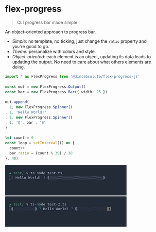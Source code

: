 # flex-progress

> CLI progress bar made simple

An object-oriented approach to progress bar.

- *Simple:* no template, no ticking, just change the `ratio` property and
you're good to go.
- *Theme:* personalize with colors and style.
- *Object-oriented:* each element is an object, updating its data leads to
updating the output.
No need to care about what others elements are doing.

```typescript
import * as FlexProgress from '@dinoabsoluto/flex-progress-js'

const out = new FlexProgress.Output()
const bar = new FlexProgress.Bar({ width: 25 })

out.append(
  1, new FlexProgress.Spinner()
, 1, 'Hello World!'
, 1, new FlexProgress.Spinner()
, 1, '⸨', bar , '⸩'
)

let count = 0
const loop = setInterval(() => {
  count++
  bar.ratio = (count % 39) / 38
}, 40)
```

<img width="400" height="100" src="media/demo-1.gif" />

<img width="400" height="100" src="media/demo-2.gif" />

